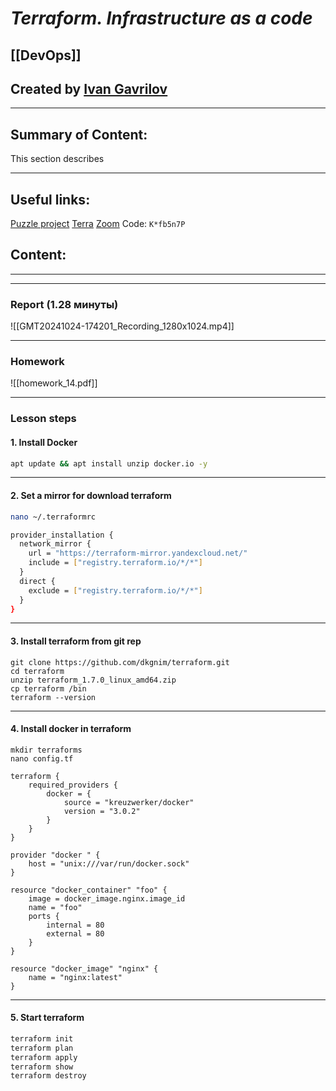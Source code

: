 # ***Terraform. Infrastructure as a code***

## [[DevOps]]


## Created by [Ivan Gavrilov](https://github.com/ivangavrilov-viii)
---
## Summary of Content:
This section describes


---
## Useful links:
[Puzzle project](https://github.com/venkaDaria/puzzle15)
[Terra](https://github.com/dkgnim/terraform)
[Zoom](https://us06web.zoom.us/rec/share/Lhw95u6joo5ZoRoBPz0EB_dh_eUgwcildZpV5U2AqnjCkL04_Zquvi60LjXlb2OO.nK7-R-a1eLDAeVBe) Code: ```K*fb5n7P```

## Content:
---

---
### Report (1.28 минуты)
![[GMT20241024-174201_Recording_1280x1024.mp4]]

---
### Homework
![[homework_14.pdf]]

---
### Lesson steps

#### 1. Install Docker
```bash
apt update && apt install unzip docker.io -y
```
---
#### 2. Set a mirror for download terraform
```bash
nano ~/.terraformrc
```

```bash
provider_installation {
  network_mirror {
    url = "https://terraform-mirror.yandexcloud.net/"
    include = ["registry.terraform.io/*/*"]
  }
  direct {
    exclude = ["registry.terraform.io/*/*"]
  }
}
```
---
#### 3. Install terraform from git rep
```
git clone https://github.com/dkgnim/terraform.git
cd terraform
unzip terraform_1.7.0_linux_amd64.zip
cp terraform /bin
terraform --version
```
---
#### 4. Install docker in terraform
```
mkdir terraforms
nano config.tf
```

```
terraform {
	required_providers {
		docker = {
			source = "kreuzwerker/docker"
			version = "3.0.2"
		}
	}
}

provider "docker " {
	host = "unix:///var/run/docker.sock"
}

resource "docker_container" "foo" {
	image = docker_image.nginx.image_id
	name = "foo"
	ports {
		internal = 80
		external = 80
	}
}

resource "docker_image" "nginx" {
	name = "nginx:latest"
}
```
---
#### 5. Start terraform
```bash
terraform init
terraform plan
terraform apply
terraform show
terraform destroy
```


